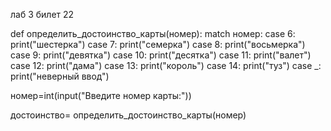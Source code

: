лаб 3 билет 22

def определить_достоинство_карты(номер):
  match номер:
    case 6:
      print("шестерка")
    case 7:
      print("семерка")
    case 8:
      print("восьмерка")
    case 9:
      print("девятка")
    case 10:
      print("десятка")
    case 11:
      print("валет")
    case 12:
      print("дама")
    case 13:
      print("король")
    case 14:
      print("туз")
    case _:
      print("неверный  ввод")
      
номер=int(input("Введите номер карты:"))

достоинство= определить_достоинство_карты(номер)
